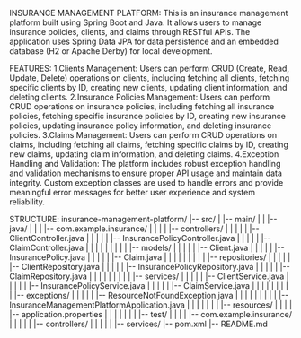 INSURANCE MANAGEMENT PLATFORM:
This is an insurance management platform built using Spring Boot and Java. It allows users to manage insurance policies, clients, and claims through RESTful APIs. The application uses Spring Data JPA for data persistence and an embedded database (H2 or Apache Derby) for local development.

FEATURES:
1.Clients Management: Users can perform CRUD (Create, Read, Update, Delete) operations on clients, including fetching all clients, fetching specific clients by ID, creating new clients, updating client information, and deleting clients.
2.Insurance Policies Management: Users can perform CRUD operations on insurance policies, including fetching all insurance policies, fetching specific insurance policies by ID, creating new insurance policies, updating insurance policy information, and deleting insurance policies.
3.Claims Management: Users can perform CRUD operations on claims, including fetching all claims, fetching specific claims by ID, creating new claims, updating claim information, and deleting claims.
4.Exception Handling and Validation: The platform includes robust exception handling and validation mechanisms to ensure proper API usage and maintain data integrity. Custom exception classes are used to handle errors and provide meaningful error messages for better user experience and system reliability.

STRUCTURE:
insurance-management-platform/
|-- src/
|   |-- main/
|   |   |-- java/
|   |   |   |-- com.example.insurance/
|   |   |   |   |-- controllers/
|   |   |   |   |   |-- ClientController.java
|   |   |   |   |   |-- InsurancePolicyController.java
|   |   |   |   |   |-- ClaimController.java
|   |   |   |   |
|   |   |   |   |-- models/
|   |   |   |   |   |-- Client.java
|   |   |   |   |   |-- InsurancePolicy.java
|   |   |   |   |   |-- Claim.java
|   |   |   |   |
|   |   |   |   |-- repositories/
|   |   |   |   |   |-- ClientRepository.java
|   |   |   |   |   |-- InsurancePolicyRepository.java
|   |   |   |   |   |-- ClaimRepository.java
|   |   |   |   |
|   |   |   |   |-- services/
|   |   |   |   |   |-- ClientService.java
|   |   |   |   |   |-- InsurancePolicyService.java
|   |   |   |   |   |-- ClaimService.java
|   |   |   |   |
|   |   |   |   |-- exceptions/
|   |   |   |   |   |-- ResourceNotFoundException.java
|   |   |   |   |
|   |   |   |   |-- InsuranceManagementPlatformApplication.java
|   |   |   |
|   |   |   |-- resources/
|   |   |   |   |-- application.properties
|   |   |   |
|   |   |   |-- test/
|   |   |   |   |-- com.example.insurance/
|   |   |   |   |   |-- controllers/
|   |   |   |   |   |-- services/
|-- pom.xml
|-- README.md

